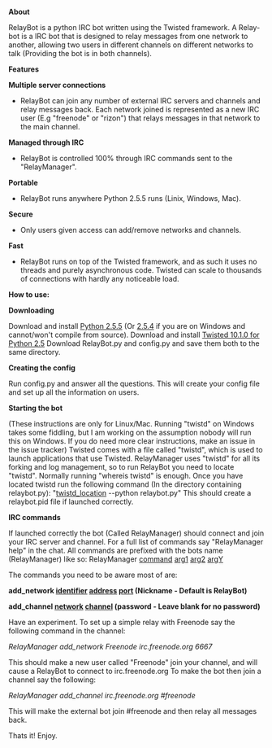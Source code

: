 **About**

RelayBot is a python IRC bot written using the Twisted framework. A Relay-bot is a IRC bot that is designed to relay messages from one network to another, allowing two users in different channels on different networks to talk (Providing the bot is in both channels).

**Features**

**Multiple server connections**

  * RelayBot can join any number of external IRC servers and channels and relay messages back. Each network joined is represented as a new IRC user (E.g "freenode" or "rizon") that relays messages in that network to the main channel.

**Managed through IRC**

  * RelayBot is controlled 100% through IRC commands sent to the "RelayManager".

**Portable**

  * RelayBot runs anywhere Python 2.5.5 runs (Linix, Windows, Mac).

**Secure**

  * Only users given access can add/remove networks and channels.

**Fast**

  * RelayBot runs on top of the Twisted framework, and as such it uses no threads and purely asynchronous code. Twisted can scale to thousands of connections with hardly any noticeable load.


**How to use:**

**Downloading**

Download and install [Python 2.5.5](http://www.python.org/download/releases/2.5.5/) (Or [2.5.4](http://www.python.org/download/releases/2.5.4/) if you are on Windows and cannot/won't compile from source).
Download and install [Twisted 10.1.0 for Python 2.5](http://twistedmatrix.com/)
Download RelayBot.py and config.py and save them both to the same directory.

**Creating the config**

Run config.py and answer all the questions. This will create your config file and set up all the information on users.

**Starting the bot**

(These instructions are only for Linux/Mac. Running "twistd" on Windows takes some fiddling, but I am working on the assumption nobody will run this on Windows. If you do need more clear instructions, make an issue in the issue tracker)
Twisted comes with a file called "twistd", which is used to launch applications that use Twisted. RelayManager uses "twistd" for all its forking and log management, so to run RelayBot you need to locate "twistd". Normally running "whereis twistd" is enough.
Once you have located twistd run the following command (In the directory containing relaybot.py): "[twistd\_location](twistd_location.md) --python relaybot.py"
This should create a relaybot.pid file if launched correctly.

**IRC commands**

If launched correctly the bot (Called RelayManager) should connect and join your IRC server and channel. For a full list of commands say "RelayManager help" in the chat.
All commands are prefixed with the bots name (RelayManager) like so: RelayManager [command](command.md) [arg1](arg1.md) [arg2](arg2.md) [argY](argY.md)

The commands you need to be aware most of are:

**add\_network [identifier](identifier.md) [address](address.md) [port](port.md) (Nickname - Default is RelayBot)**

**add\_channel [network](network.md) [channel](channel.md) (password - Leave blank for no password)**

Have an experiment. To set up a simple relay with Freenode say the following command in the channel:

_RelayManager add\_network Freenode irc.freenode.org 6667_

This should make a new user called "Freenode" join your channel, and will cause a RelayBot to connect to irc.freenode.org
To make the bot then join a channel say the following:

_RelayManager add\_channel irc.freenode.org #freenode_

This will make the external bot join #freenode and then relay all messages back.


Thats it! Enjoy.